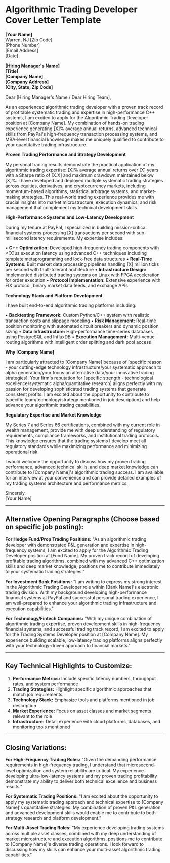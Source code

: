 # Algorithmic Trading Developer Cover Letter Template

**[Your Name]**  
Warren, NJ [Zip Code]  
[Phone Number]  
[Email Address]  
[Date]

**[Hiring Manager's Name]**  
**[Title]**  
**[Company Name]**  
**[Company Address]**  
**[City, State, Zip Code]**

Dear [Hiring Manager's Name / Dear Hiring Team],

As an experienced algorithmic trading developer with a proven track record of profitable systematic trading and expertise in high-performance C++ systems, I am excited to apply for the Algorithmic Trading Developer position at [Company Name]. My combination of hands-on trading experience generating [X]% average annual returns, advanced technical skills from PayPal's high-frequency transaction processing systems, and MBA-level financial knowledge makes me uniquely qualified to contribute to your quantitative trading infrastructure.

**Proven Trading Performance and Strategy Development**

My personal trading results demonstrate the practical application of my algorithmic trading expertise: [X]% average annual returns over [X] years with a Sharpe ratio of [X.X] and maximum drawdown maintained below [X]%. I have developed and deployed multiple systematic trading strategies across equities, derivatives, and cryptocurrency markets, including momentum-based algorithms, statistical arbitrage systems, and market-making strategies. This real-world trading experience provides me with crucial insights into market microstructure, execution dynamics, and risk management that complement my technical development skills.

**High-Performance Systems and Low-Latency Development**

During my tenure at PayPal, I specialized in building mission-critical financial systems processing [X] transactions per second with sub-millisecond latency requirements. My expertise includes:

• **C++ Optimization:** Developed high-frequency trading components with <[X]μs execution latency using advanced C++ techniques including template metaprogramming and lock-free data structures
• **Real-Time Systems:** Built market data processing pipelines handling [X] million ticks per second with fault-tolerant architecture
• **Infrastructure Design:** Implemented distributed trading systems on Linux with FPGA acceleration for order execution
• **Protocol Implementation:** Extensive experience with FIX protocol, binary market data feeds, and exchange APIs

**Technology Stack and Platform Development**

I have built end-to-end algorithmic trading platforms including:

• **Backtesting Framework:** Custom Python/C++ system with realistic transaction costs and slippage modeling
• **Risk Management:** Real-time position monitoring with automated circuit breakers and dynamic position sizing
• **Data Infrastructure:** High-performance time-series databases using PostgreSQL and InfluxDB
• **Execution Management:** Multi-venue routing algorithms with intelligent order splitting and dark pool access

**Why [Company Name]**

I am particularly attracted to [Company Name] because of [specific reason - your cutting-edge technology infrastructure/your systematic approach to alpha generation/your focus on alternative data/your innovative trading strategies]. Your firm's reputation for [specific strength - technological excellence/systematic alpha/quantitative research] aligns perfectly with my passion for developing sophisticated trading systems that generate consistent profits. I am excited about the opportunity to contribute to [specific team/technology/strategy mentioned in job description] and help advance your algorithmic trading capabilities.

**Regulatory Expertise and Market Knowledge**

My Series 7 and Series 66 certifications, combined with my current role in wealth management, provide me with deep understanding of regulatory requirements, compliance frameworks, and institutional trading protocols. This knowledge ensures that the trading systems I develop meet all regulatory standards while maximizing performance and minimizing operational risk.

I would welcome the opportunity to discuss how my proven trading performance, advanced technical skills, and deep market knowledge can contribute to [Company Name]'s algorithmic trading success. I am available for an interview at your convenience and can provide detailed examples of my trading systems architecture and performance metrics.

Sincerely,  
[Your Name]

---

## Alternative Opening Paragraphs (Choose based on specific job posting):

**For Hedge Fund/Prop Trading Positions:**
"As an algorithmic trading developer with demonstrated P&L generation and expertise in high-frequency systems, I am excited to apply for the Algorithmic Trading Developer position at [Fund Name]. My proven track record of developing profitable trading algorithms, combined with my advanced C++ optimization skills and deep market knowledge, positions me to contribute immediately to your systematic trading strategies."

**For Investment Bank Positions:**
"I am writing to express my strong interest in the Algorithmic Trading Developer role within [Bank Name]'s electronic trading division. With my background developing high-performance financial systems at PayPal and successful personal trading experience, I am well-prepared to enhance your algorithmic trading infrastructure and execution capabilities."

**For Technology/Fintech Companies:**
"With my unique combination of algorithmic trading expertise, proven development skills in high-frequency financial systems, and successful trading track record, I am excited to apply for the Trading Systems Developer position at [Company Name]. My experience building scalable, low-latency trading platforms aligns perfectly with your technology-driven approach to financial markets."

---

## Key Technical Highlights to Customize:

1. **Performance Metrics:** Include specific latency numbers, throughput rates, and system performance
2. **Trading Strategies:** Highlight specific algorithmic approaches that match job requirements
3. **Technology Stack:** Emphasize tools and platforms mentioned in job description
4. **Market Experience:** Focus on asset classes and market segments relevant to the role
5. **Infrastructure:** Detail experience with cloud platforms, databases, and monitoring tools mentioned

---

## Closing Variations:

**For High-Frequency Trading Roles:**
"Given the demanding performance requirements in high-frequency trading, I understand that microsecond-level optimization and system reliability are critical. My experience developing ultra-low-latency systems and my proven trading profitability demonstrate my ability to deliver both technical excellence and business results."

**For Systematic Trading Positions:**
"I am excited about the opportunity to apply my systematic trading approach and technical expertise to [Company Name]'s quantitative strategies. My combination of proven P&L generation and advanced development skills would enable me to contribute to both strategy research and platform development."

**For Multi-Asset Trading Roles:**
"My experience developing trading systems across multiple asset classes, combined with my deep understanding of market microstructure and execution algorithms, positions me to contribute to [Company Name]'s diverse trading operations. I look forward to discussing how my skills can enhance your multi-asset algorithmic trading capabilities."